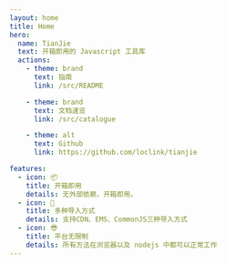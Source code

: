 ```yaml
---
layout: home
title: Home
hero:
  name: TianJie
  text: 开箱即用的 Javascript 工具库
  actions:
    - theme: brand
      text: 指南
      link: /src/README

    - theme: brand
      text: 文档速览
      link: /src/catalogue

    - theme: alt
      text: Github
      link: https://github.com/loclink/tianjie

features:
  - icon: 📦
    title: 开箱即用
    details: 无外部依赖，开箱即用。
  - icon: 🌈
    title: 多种导入方式
    details: 支持CDN、EMS、CommonJS三种导入方式
  - icon: 😎
    title: 平台无限制
    details: 所有方法在浏览器以及 nodejs 中都可以正常工作
---
```

